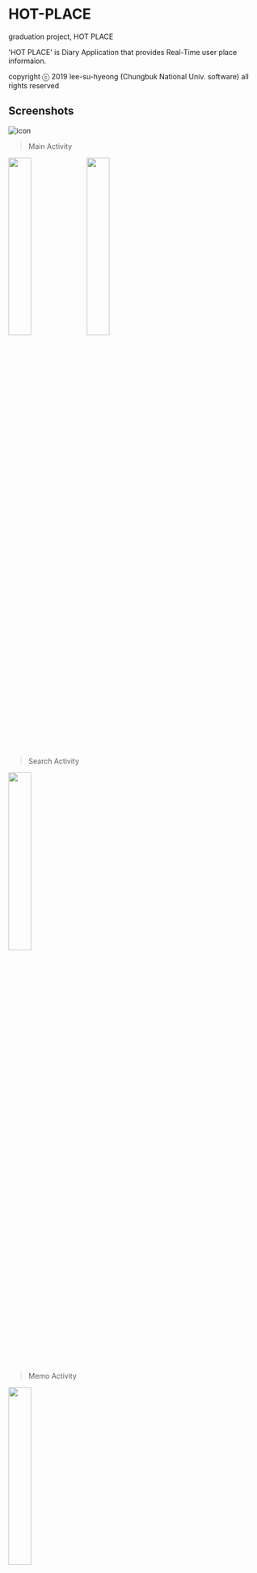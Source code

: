 # HOT-PLACE

graduation project, HOT PLACE

'HOT PLACE' is Diary Application that provides Real-Time user place informaion.

copyright ⓒ 2019 lee-su-hyeong (Chungbuk National Univ. software) all rights reserved

Screenshots
------------

![icon](https://user-images.githubusercontent.com/48564996/59148851-bf1ae500-8a48-11e9-9bfe-354ef208e405.png)

> Main Activity

<img src="https://user-images.githubusercontent.com/48564996/59202814-3cc12b00-8bd8-11e9-8784-a48a2f1c683b.gif" width="30%"></img>
<img src="https://user-images.githubusercontent.com/48564996/59202778-2dda7880-8bd8-11e9-8377-eb4b4208b373.gif" width="30%"></img>


> Search Activity

<img src="https://user-images.githubusercontent.com/48564996/69008846-73bf1800-0992-11ea-953f-7b0e24251c96.gif" width="30%"></img>


> Memo Activity

<img src="https://user-images.githubusercontent.com/48564996/69008889-f21bba00-0992-11ea-82c5-df89bc0414f5.gif" width="30%"></img>


> Friend Search Activity

<img src="https://user-images.githubusercontent.com/48564996/69008873-b8e34a00-0992-11ea-8f9a-347be230e404.gif" width="30%"></img>


> Setting Activity

<img src="https://user-images.githubusercontent.com/48564996/69008907-33ac6500-0993-11ea-9f96-0b200c395938.gif" width="30%"></img>
